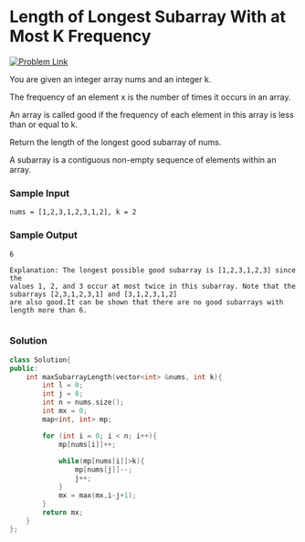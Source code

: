 # Length of Longest Subarray With at Most K Frequency

[![Problem Link](https://img.shields.io/badge/-LeetCode-FFA116?style=for-the-badge&logo=LeetCode&logoColor=black)](https://leetcode.com/problems/length-of-longest-subarray-with-at-most-k-frequency/)

You are given an integer array nums and an integer k.

The frequency of an element x is the number of times it occurs in an array.

An array is called good if the frequency of each element in this array is less than or equal to k.

Return the length of the longest good subarray of nums.

A subarray is a contiguous non-empty sequence of elements within an array.

### Sample Input
```
nums = [1,2,3,1,2,3,1,2], k = 2
```

### Sample Output
```
6

Explanation: The longest possible good subarray is [1,2,3,1,2,3] since the 
values 1, 2, and 3 occur at most twice in this subarray. Note that the subarrays [2,3,1,2,3,1] and [3,1,2,3,1,2] 
are also good.It can be shown that there are no good subarrays with length more than 6.
 
```

### Solution
```cpp
class Solution{
public:
    int maxSubarrayLength(vector<int> &nums, int k){
        int l = 0;
        int j = 0;
        int n = nums.size();
        int mx = 0;
        map<int, int> mp;

        for (int i = 0; i < n; i++){
            mp[nums[i]]++;
        
            while(mp[nums[i]]>k){
                mp[nums[j]]--;
                j++;
            }
            mx = max(mx,i-j+1);
        }
        return mx;
    }
};
```
